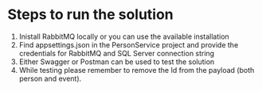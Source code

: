 # Steps to run the solution
1. Inistall RabbitMQ locally or you can use the available installation
2. Find appsettings.json in the PersonService project and provide the credentials for RabbitMQ and SQL Server connection string
3. Either Swagger or Postman can be used to test the solution
4. While testing please remember to remove the Id from the payload (both person and event).
